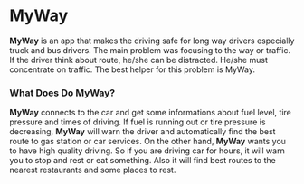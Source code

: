 # MyWay

**MyWay** is an app that makes the driving safe for long way drivers especially truck and bus drivers. The main problem was focusing to the way or traffic. If the driver think about route, he/she can be distracted. He/she must concentrate on traffic. The best helper for this problem is MyWay.

### What Does Do MyWay?

**MyWay** connects to the car and get some informations about fuel level, tire pressure and times of driving. If fuel is running out or tire pressure is decreasing, **MyWay** will warn the driver and automatically find the best route to gas station or car services. On the other hand, **MyWay** wants you to have high quality driving. So if you are driving car for hours, it will warn you to stop and rest or eat something. Also it will find best routes to the nearest restaurants and some places to rest.
